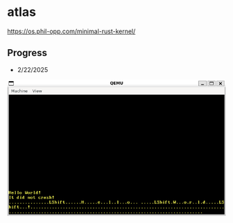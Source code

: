 # atlas

https://os.phil-opp.com/minimal-rust-kernel/

## Progress

-   2/22/2025

![hello world](./documentation/hello_world_keyboard_input.PNG)
